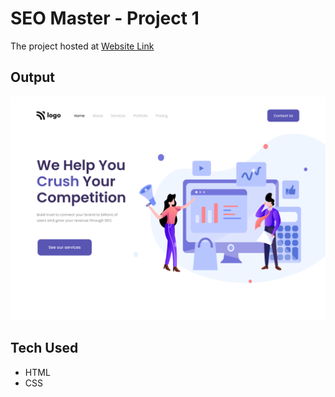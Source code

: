 # SEO Master - Project 1

The project hosted at [Website Link](https://badjatya-seo-master.netlify.app/)

## Output

![Output](./assets/output.png)

## Tech Used

-   HTML
-   CSS
